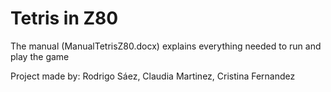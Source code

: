# Tetris in Z80

The manual (ManualTetrisZ80.docx) explains everything needed to run and play the game


Project made by:
Rodrigo Sáez, Claudia Martinez, Cristina Fernandez
